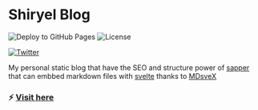 # Shiryel Blog

![Deploy to GitHub Pages](https://github.com/shiryel/shiryel_blog/workflows/Deploy%20to%20GitHub%20Pages/badge.svg)
![License](https://img.shields.io/github/license/shiryel/shiryel_blog)

[![Twitter](https://img.shields.io/twitter/follow/shiryel_.svg?style=social)](https://twitter.com/shiryel_)

My personal static blog that have the SEO and structure power of [sapper](https://sapper.svelte.dev/) that can embbed markdown files with [svelte](https://svelte.dev/) thanks to [MDsveX](https://github.com/pngwn/MDsveX)

### :zap: [Visit here](https://www.blog.shiryel.com/)
